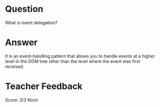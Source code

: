 # Question
What is event delegation?

# Answer
It is an event-handling pattern that allows you to handle events at a higher level in the DOM tree other than the level where the event was first received.

# Teacher Feedback
Score: 3/3
Nice!